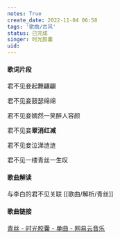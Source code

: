 ```yaml
---
notes: True
create_date: 2022-11-04 06:58
tags: '歌曲/古风'
status: 已完成
singer: 时光胶囊
uid: 
---
```



#### 歌词片段

君不见妾起舞翩翩

君不见妾鼓瑟绵绵

君不见妾嫣然一笑醉人容颜

君不见妾**翠消红减**

君不见妾泣涕涟涟

君不见一缕青丝一生叹

#### 歌曲解读

与李白的君不见关联
[[歌曲/解析/青丝]]

#### 歌曲链接

[青丝 - 时光胶囊 - 单曲 - 网易云音乐](https://music.163.com/song?id=30500857&userid=84019341)



